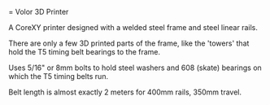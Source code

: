 = Volor 3D Printer

A CoreXY printer designed with a welded steel frame and steel linear rails.

There are only a few 3D printed parts of the frame, like the 'towers' that hold the T5 timing belt bearings to the frame.

Uses 5/16" or 8mm bolts to hold steel washers and 608 (skate) bearings on which the T5 timing belts run.

Belt length is almost exactly 2 meters for 400mm rails, 350mm travel.

